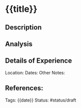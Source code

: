 # {{title}}
## Description

## Analysis

## Details of Experience
Location:
Dates:
Other Notes:

## References:
Tags:
{{date}}
Status: #status/draft